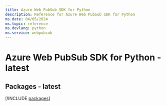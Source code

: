 ```yaml
---
title: Azure Web PubSub SDK for Python
description: Reference for Azure Web PubSub SDK for Python
ms.date: 04/05/2024
ms.topic: reference
ms.devlang: python
ms.service: webpubsub
---
```

# Azure Web PubSub SDK for Python - latest
## Packages - latest
[!INCLUDE [packages](web-pubsub-index.md)]